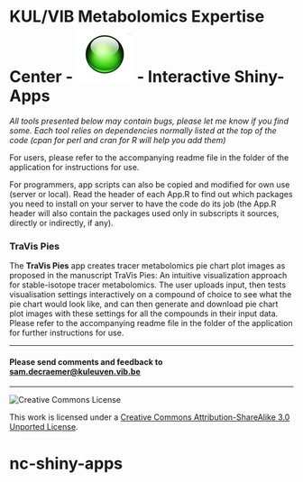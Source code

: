 KUL/VIB Metabolomics Expertise Center -
![shiny-apps](pictures/shiny.png) - Interactive Shiny-Apps
==========

*All tools presented below may contain bugs, please let me know if you find some. Each tool relies on dependencies normally listed at the top of the code (cpan for perl and cran for R will help you add them)*

For users, please refer to the accompanying readme file in the folder of the application for instructions for use.

For programmers, app scripts can also be copied and modified for own use (server or local). Read the header of each App.R to find out which packages you need to install on your server to have the code do its job (the App.R header will also contain the packages used only in subscripts it sources, directly or indirectly, if any).

### **TraVis Pies** 

The **TraVis Pies** app creates tracer metabolomics pie chart plot images as proposed in the manuscript TraVis Pies: An intuitive visualization approach for stable-isotope tracer metabolomics. The user uploads input, then tests visualisation settings interactively on a compound of choice to see what the pie chart would look like, and can then generate and download pie chart plot images with these settings for all the compounds in their input data. Please refer to the accompanying readme file in the folder of the application for further instructions for use.


<hr>

<h4>Please send comments and feedback to <a href="mailto:sam.decraemer@kuleuven.vib.be">sam.decraemer@kuleuven.vib.be</a></h4>

<hr>

![Creative Commons License](http://i.creativecommons.org/l/by-sa/3.0/88x31.png?raw=true)

This work is licensed under a [Creative Commons Attribution-ShareAlike 3.0 Unported License](http://creativecommons.org/licenses/by-sa/3.0/).
# nc-shiny-apps
